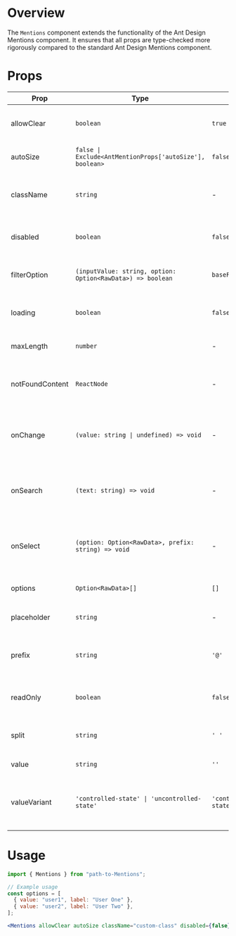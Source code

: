# Overview

The `Mentions` component extends the functionality of the Ant Design Mentions component. It ensures that all props are type-checked more rigorously compared to the standard Ant Design Mentions component.

# Props

| Prop            | Type                                                       | Default              | Description                                                    |
| --------------- | ---------------------------------------------------------- | -------------------- | -------------------------------------------------------------- |
| allowClear      | `boolean`                                                  | `true`               | Whether to allow clearing the input.                           |
| autoSize        | `false \| Exclude<AntMentionProps['autoSize'], boolean>`   | `false`              | Auto size of the input field.                                  |
| className       | `string`                                                   | -                    | Custom CSS class for styling the mentions component.           |
| disabled        | `boolean`                                                  | `false`              | Disabled state of the mentions component.                      |
| filterOption    | `(inputValue: string, option: Option<RawData>) => boolean` | `baseFilterOption`   | Custom filter function for options.                            |
| loading         | `boolean`                                                  | `false`              | Loading state of the mentions component.                       |
| maxLength       | `number`                                                   | -                    | Maximum length of the input.                                   |
| notFoundContent | `ReactNode`                                                | -                    | Content to display when no options are found.                  |
| onChange        | `(value: string \| undefined) => void`                     | -                    | Callback function that is called when the value changes.       |
| onSearch        | `(text: string) => void`                                   | -                    | Callback function that is called when the search text changes. |
| onSelect        | `(option: Option<RawData>, prefix: string) => void`        | -                    | Callback function that is called when an option is selected.   |
| options         | `Option<RawData>[]`                                        | `[]`                 | Options for mention suggestions.                               |
| placeholder     | `string`                                                   | -                    | Placeholder text for the input.                                |
| prefix          | `string`                                                   | `'@'`                | Prefix character(s) to trigger mention suggestions.            |
| readOnly        | `boolean`                                                  | `false`              | Read-only state of the mentions component.                     |
| split           | `string`                                                   | `' '`                | Character(s) to separate mention suggestions.                  |
| value           | `string`                                                   | `''`                 | The value of the input.                                        |
| valueVariant    | `'controlled-state' \| 'uncontrolled-state'`               | `'controlled-state'` | Determines if the input is controlled or uncontrolled state.   |

# Usage

```jsx
import { Mentions } from "path-to-Mentions";

// Example usage
const options = [
  { value: "user1", label: "User One" },
  { value: "user2", label: "User Two" },
];

<Mentions allowClear autoSize className="custom-class" disabled={false} filterOption={(inputValue, option) => option.label.toLowerCase().includes(inputValue.toLowerCase())} loading={false} maxLength={100} notFoundContent={<span>No user found</span>} onChange={(value) => console.log("Value changed:", value)} onSearch={(text) => console.log("Search text:", text)} onSelect={(option, prefix) => console.log("Selected option:", option, "with prefix:", prefix)} options={options} placeholder="Type @ to mention" prefix="@" readOnly={false} split=" " value="@user1" valueVariant="controlled-state" />;
```
